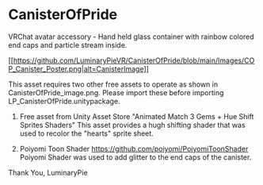 # CanisterOfPride
VRChat avatar accessory - Hand held glass container with rainbow colored end caps and particle stream inside.

[[https://github.com/LuminaryPieVR/CanisterOfPride/blob/main/Images/COP_Canister_Poster.png|alt=CanisterImage]]

This asset requires two other free assets to operate as shown in CanisterOfPride_image.png.
Please import these before importing LP_CanisterOfPride.unitypackage.

1) Free asset from Unity Asset Store
    "Animated Match 3 Gems + Hue Shift Sprites Shaders"
    This asset provides a hugh shifting shader that was used to recolor the "hearts" sprite sheet.
 
2) Poiyomi Toon Shader
    https://github.com/poiyomi/PoiyomiToonShader
    Poiyomi Shader was used to add glitter to the end caps of the canister.

Thank You,
LuminaryPie

